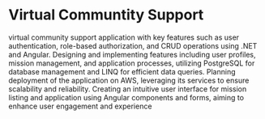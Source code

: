 # Virtual Communtity Support
virtual community support application with key features such as user authentication, role-based authorization, 
and CRUD operations using .NET and Angular. 
Designing and implementing features including user profiles, mission management, and application processes, utilizing 
PostgreSQL for database management and LINQ for efficient data queries. 
Planning deployment of the application on AWS, leveraging its services to ensure scalability and reliability. 
Creating an intuitive user interface for mission listing and application using Angular components and forms, aiming to 
enhance user engagement and experience
